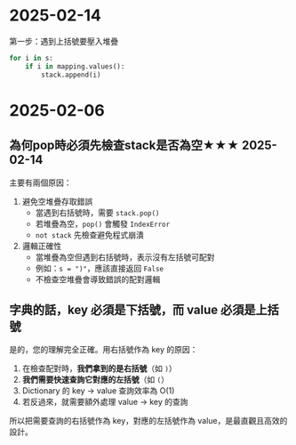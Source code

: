 # 2025-02-14
第一步：遇到上括號要壓入堆疊
```python
for i in s:
    if i in mapping.values():
        stack.append(i)
```

# 2025-02-06
## 為何pop時必須先檢查stack是否為空★★★ 2025-02-14

主要有兩個原因：
1. 避免空堆疊存取錯誤
    * 當遇到右括號時，需要 `stack.pop()`
    * 若堆疊為空，`pop()` 會觸發 `IndexError`
    * `not stack` 先檢查避免程式崩潰
2. 邏輯正確性
    * 當堆疊為空但遇到右括號時，表示沒有左括號可配對
    * 例如：`s = ")"`，應該直接返回 `False`
    * 不檢查空堆疊會導致錯誤的配對邏輯

## 字典的話，key 必須是下括號，而 value 必須是上括號
是的，您的理解完全正確。用右括號作為 key 的原因：

1. 在檢查配對時，**我們拿到的是右括號**（如 `)`）
2. **我們需要快速查詢它對應的左括號**（如 `(`）
3. Dictionary 的 key → value 查詢效率為 O(1)
4. 若反過來，就需要額外處理 value → key 的查詢

所以把需要查詢的右括號作為 key，對應的左括號作為 value，是最直觀且高效的設計。
